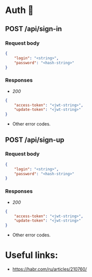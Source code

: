 # Auth 🚧

## POST /api/sign-in

### Request body
```json
{
    "login": "<string>",
    "password": "<hash-string>"
}
```

### Responses
- *200*
```json
{
    "access-token": "<jwt-string>",
    "update-token": "<jwt-string>"
}
```
- Other error codes.

<!-- -------------------------------------------- -->

## POST /api/sign-up

### Request body
```json
{
    "login": "<string>",
    "password": "<hash-string>"
}
```

### Responses
- *200*
```json
{
    "access-token": "<jwt-string>",
    "update-token": "<jwt-string>"
}
```
- Other error codes.

# Useful links:
- https://habr.com/ru/articles/210760/